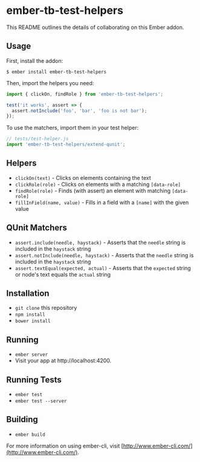 # ember-tb-test-helpers

This README outlines the details of collaborating on this Ember addon.
## Usage

First, install the addon:

    $ ember install ember-tb-test-helpers

Then, import the helpers you need:

```js
import { clickOn, findRole } from 'ember-tb-test-helpers';

test('it works', assert => {
  assert.notInclude('foo', 'bar', 'foo is not bar');
});
```

To use the matchers, import them in your test helper:

```js
// tests/test-helper.js
import 'ember-tb-test-helpers/extend-qunit';
```

## Helpers

* `clickOn(text)` - Clicks on elements containing the text
* `clickRole(role)` - Clicks on elements with a matching `[data-role]`
* `findRole(role)` - Finds (with assert) an element with matching `[data-role]`
* `fillInField(name, value)` - Fills in a field with a `[name]` with the given
  value

## QUnit Matchers

* `assert.include(needle, haystack)` - Asserts that the `needle` string is
  included in the `haystack` string
* `assert.notInclude(needle, haystack)` - Asserts that the `needle` string is
  included in the `haystack` string
* `assert.textEqual(expected, actual)` - Asserts that the `expected` string or
  node's text equals the `actual` string

## Installation

* `git clone` this repository
* `npm install`
* `bower install`

## Running

* `ember server`
* Visit your app at http://localhost:4200.

## Running Tests

* `ember test`
* `ember test --server`

## Building

* `ember build`

For more information on using ember-cli, visit [http://www.ember-cli.com/](http://www.ember-cli.com/).
